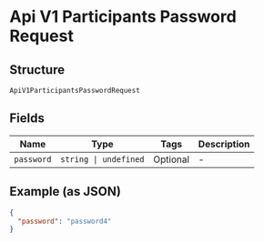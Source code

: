 
# Api V1 Participants Password Request

## Structure

`ApiV1ParticipantsPasswordRequest`

## Fields

| Name | Type | Tags | Description |
|  --- | --- | --- | --- |
| `password` | `string \| undefined` | Optional | - |

## Example (as JSON)

```json
{
  "password": "password4"
}
```

